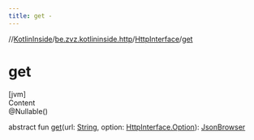 ```yaml
---
title: get -
---
```

//[KotlinInside](../../index.md)/[be.zvz.kotlininside.http](../index.md)/[HttpInterface](index.md)/[get](get.md)



# get  
[jvm]  
Content  
@Nullable()  
  
abstract fun [get](get.md)(url: [String](https://docs.oracle.com/javase/7/docs/api/java/lang/String.html), option: [HttpInterface.Option](-option/index.md)): [JsonBrowser](../../be.zvz.kotlininside.json/-json-browser/index.md)  



